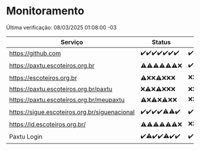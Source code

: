 # Monitoramento

Última verificação: 08/03/2025 01:08:00 -03

|Serviço|Status|Últimas 24h|
|---|---|---|
|https://github.com|<span title="2025-03-01: OK=23">✔️</span><span title="2025-03-02: OK=23">✔️</span><span title="2025-03-03: OK=23">✔️</span><span title="2025-03-04: OK=23">✔️</span><span title="2025-03-05: OK=23">✔️</span><span title="2025-03-06: OK=23">✔️</span><span title="2025-03-07: OK=3">✔️</span>|<span title="07/03/2025 01:11:00 -03 : 200">✔️</span><span title="07/03/2025 02:09:00 -03 : 200">✔️</span><span title="07/03/2025 03:12:00 -03 : 200">✔️</span><span title="07/03/2025 04:08:00 -03 : 200">✔️</span><span title="07/03/2025 05:11:00 -03 : 200">✔️</span><span title="07/03/2025 06:09:00 -03 : 200">✔️</span><span title="07/03/2025 07:09:00 -03 : 200">✔️</span><span title="07/03/2025 08:07:00 -03 : 200">✔️</span><span title="07/03/2025 09:15:00 -03 : 200">✔️</span><span title="07/03/2025 10:17:00 -03 : 200">✔️</span><span title="07/03/2025 11:08:00 -03 : 200">✔️</span><span title="07/03/2025 12:08:00 -03 : 200">✔️</span><span title="07/03/2025 13:10:00 -03 : 200">✔️</span><span title="07/03/2025 14:07:00 -03 : 200">✔️</span><span title="07/03/2025 15:11:00 -03 : 200">✔️</span><span title="07/03/2025 16:06:00 -03 : 200">✔️</span><span title="07/03/2025 17:09:00 -03 : 200">✔️</span><span title="07/03/2025 18:07:00 -03 : 200">✔️</span><span title="07/03/2025 19:06:00 -03 : 200">✔️</span><span title="07/03/2025 20:06:00 -03 : 200">✔️</span><span title="07/03/2025 21:33:00 -03 : 200">✔️</span><span title="07/03/2025 22:46:00 -03 : 200">✔️</span><span title="07/03/2025 23:21:00 -03 : 200">✔️</span><span title="08/03/2025 00:08:00 -03 : 200">✔️</span><span title="08/03/2025 01:08:00 -03 : 200">✔️</span>|
|https://paxtu.escoteiros.org.br|<span title="2025-03-01: OK=3, Falhas=20">⚠️</span><span title="2025-03-02: OK=1, Falhas=22">⚠️</span><span title="2025-03-03: OK=1, Falhas=22">⚠️</span><span title="2025-03-04: OK=3, Falhas=20">⚠️</span><span title="2025-03-05: OK=3, Falhas=20">⚠️</span><span title="2025-03-06: OK=3, Falhas=20">⚠️</span><span title="2025-03-07: Falhas=3">❌</span>|<span title="07/03/2025 01:11:00 -03 : 200">✔️</span><span title="07/03/2025 02:09:00 -03 : 403">❌</span><span title="07/03/2025 03:12:00 -03 : 403">❌</span><span title="07/03/2025 04:08:00 -03 : 403">❌</span><span title="07/03/2025 05:11:00 -03 : 200">✔️</span><span title="07/03/2025 06:09:00 -03 : 403">❌</span><span title="07/03/2025 07:09:00 -03 : 403">❌</span><span title="07/03/2025 08:07:00 -03 : 200">✔️</span><span title="07/03/2025 09:15:00 -03 : 403">❌</span><span title="07/03/2025 10:17:00 -03 : 403">❌</span><span title="07/03/2025 11:08:00 -03 : 403">❌</span><span title="07/03/2025 12:08:00 -03 : 403">❌</span><span title="07/03/2025 13:10:00 -03 : 403">❌</span><span title="07/03/2025 14:07:00 -03 : 403">❌</span><span title="07/03/2025 15:11:00 -03 : 403">❌</span><span title="07/03/2025 16:06:00 -03 : 403">❌</span><span title="07/03/2025 17:09:00 -03 : 403">❌</span><span title="07/03/2025 18:07:00 -03 : 403">❌</span><span title="07/03/2025 19:06:00 -03 : 200">✔️</span><span title="07/03/2025 20:06:00 -03 : 403">❌</span><span title="07/03/2025 21:33:00 -03 : 403">❌</span><span title="07/03/2025 22:46:00 -03 : 403">❌</span><span title="07/03/2025 23:21:00 -03 : 403">❌</span><span title="08/03/2025 00:08:00 -03 : 403">❌</span><span title="08/03/2025 01:08:00 -03 : 403">❌</span>|
|https://escoteiros.org.br|<span title="2025-03-01: OK=1, Falhas=22">⚠️</span><span title="2025-03-02: Falhas=23">❌</span><span title="2025-03-03: Falhas=23">❌</span><span title="2025-03-04: OK=1, Falhas=22">⚠️</span><span title="2025-03-05: Falhas=23">❌</span><span title="2025-03-06: Falhas=23">❌</span><span title="2025-03-07: Falhas=3">❌</span>|<span title="07/03/2025 01:11:00 -03 : 403">❌</span><span title="07/03/2025 02:09:00 -03 : 403">❌</span><span title="07/03/2025 03:12:00 -03 : 403">❌</span><span title="07/03/2025 04:08:00 -03 : 403">❌</span><span title="07/03/2025 05:11:00 -03 : 403">❌</span><span title="07/03/2025 06:09:00 -03 : 403">❌</span><span title="07/03/2025 07:09:00 -03 : 403">❌</span><span title="07/03/2025 08:07:00 -03 : 403">❌</span><span title="07/03/2025 09:15:00 -03 : 403">❌</span><span title="07/03/2025 10:17:00 -03 : 403">❌</span><span title="07/03/2025 11:08:00 -03 : 403">❌</span><span title="07/03/2025 12:08:00 -03 : 403">❌</span><span title="07/03/2025 13:10:00 -03 : 403">❌</span><span title="07/03/2025 14:07:00 -03 : 403">❌</span><span title="07/03/2025 15:11:00 -03 : 200">✔️</span><span title="07/03/2025 16:06:00 -03 : 403">❌</span><span title="07/03/2025 17:09:00 -03 : 403">❌</span><span title="07/03/2025 18:07:00 -03 : 403">❌</span><span title="07/03/2025 19:06:00 -03 : 403">❌</span><span title="07/03/2025 20:06:00 -03 : 403">❌</span><span title="07/03/2025 21:33:00 -03 : 403">❌</span><span title="07/03/2025 22:46:00 -03 : 200">✔️</span><span title="07/03/2025 23:21:00 -03 : 403">❌</span><span title="08/03/2025 00:08:00 -03 : 403">❌</span><span title="08/03/2025 01:08:00 -03 : 403">❌</span>|
|https://paxtu.escoteiros.org.br/paxtu|<span title="2025-03-01: Falhas=23">❌</span><span title="2025-03-02: OK=1, Falhas=22">⚠️</span><span title="2025-03-03: Falhas=23">❌</span><span title="2025-03-04: OK=1, Falhas=22">⚠️</span><span title="2025-03-05: Falhas=23">❌</span><span title="2025-03-06: Falhas=23">❌</span><span title="2025-03-07: Falhas=3">❌</span>|<span title="07/03/2025 01:11:00 -03 : 403">❌</span><span title="07/03/2025 02:09:00 -03 : 403">❌</span><span title="07/03/2025 03:12:00 -03 : 403">❌</span><span title="07/03/2025 04:08:00 -03 : 403">❌</span><span title="07/03/2025 05:11:00 -03 : 403">❌</span><span title="07/03/2025 06:09:00 -03 : 403">❌</span><span title="07/03/2025 07:09:00 -03 : 403">❌</span><span title="07/03/2025 08:07:00 -03 : 403">❌</span><span title="07/03/2025 09:15:00 -03 : 403">❌</span><span title="07/03/2025 10:17:00 -03 : 403">❌</span><span title="07/03/2025 11:08:00 -03 : 403">❌</span><span title="07/03/2025 12:08:00 -03 : 403">❌</span><span title="07/03/2025 13:10:00 -03 : 403">❌</span><span title="07/03/2025 14:07:00 -03 : 403">❌</span><span title="07/03/2025 15:11:00 -03 : 403">❌</span><span title="07/03/2025 16:06:00 -03 : 403">❌</span><span title="07/03/2025 17:09:00 -03 : 403">❌</span><span title="07/03/2025 18:07:00 -03 : 403">❌</span><span title="07/03/2025 19:06:00 -03 : 403">❌</span><span title="07/03/2025 20:06:00 -03 : 403">❌</span><span title="07/03/2025 21:33:00 -03 : 403">❌</span><span title="07/03/2025 22:46:00 -03 : 403">❌</span><span title="07/03/2025 23:21:00 -03 : 403">❌</span><span title="08/03/2025 00:08:00 -03 : 403">❌</span><span title="08/03/2025 01:08:00 -03 : 403">❌</span>|
|https://paxtu.escoteiros.org.br/meupaxtu|<span title="2025-03-01: OK=2, Falhas=21">⚠️</span><span title="2025-03-02: Falhas=23">❌</span><span title="2025-03-03: OK=2, Falhas=21">⚠️</span><span title="2025-03-04: Falhas=23">❌</span><span title="2025-03-05: OK=1, Falhas=22">⚠️</span><span title="2025-03-06: Falhas=23">❌</span><span title="2025-03-07: Falhas=3">❌</span>|<span title="07/03/2025 01:11:00 -03 : 403">❌</span><span title="07/03/2025 02:09:00 -03 : 403">❌</span><span title="07/03/2025 03:12:00 -03 : 403">❌</span><span title="07/03/2025 04:08:00 -03 : 403">❌</span><span title="07/03/2025 05:11:00 -03 : 403">❌</span><span title="07/03/2025 06:09:00 -03 : 403">❌</span><span title="07/03/2025 07:09:00 -03 : 403">❌</span><span title="07/03/2025 08:07:00 -03 : 403">❌</span><span title="07/03/2025 09:15:00 -03 : 403">❌</span><span title="07/03/2025 10:17:00 -03 : 403">❌</span><span title="07/03/2025 11:08:00 -03 : 403">❌</span><span title="07/03/2025 12:08:00 -03 : 403">❌</span><span title="07/03/2025 13:10:00 -03 : 200">✔️</span><span title="07/03/2025 14:07:00 -03 : 403">❌</span><span title="07/03/2025 15:11:00 -03 : 403">❌</span><span title="07/03/2025 16:06:00 -03 : 403">❌</span><span title="07/03/2025 17:09:00 -03 : 403">❌</span><span title="07/03/2025 18:07:00 -03 : 403">❌</span><span title="07/03/2025 19:06:00 -03 : 403">❌</span><span title="07/03/2025 20:06:00 -03 : 403">❌</span><span title="07/03/2025 21:33:00 -03 : 403">❌</span><span title="07/03/2025 22:46:00 -03 : 403">❌</span><span title="07/03/2025 23:21:00 -03 : 403">❌</span><span title="08/03/2025 00:08:00 -03 : 403">❌</span><span title="08/03/2025 01:08:00 -03 : 403">❌</span>|
|https://sigue.escoteiros.org.br/siguenacional|<span title="2025-03-01: OK=23">✔️</span><span title="2025-03-02: OK=23">✔️</span><span title="2025-03-03: OK=23">✔️</span><span title="2025-03-04: OK=23">✔️</span><span title="2025-03-05: OK=22, Falhas=1">⚠️</span><span title="2025-03-06: OK=22, Falhas=1">⚠️</span><span title="2025-03-07: OK=3">✔️</span>|<span title="07/03/2025 01:11:00 -03 : 200">✔️</span><span title="07/03/2025 02:09:00 -03 : 200">✔️</span><span title="07/03/2025 03:12:00 -03 : 200">✔️</span><span title="07/03/2025 04:08:00 -03 : 200">✔️</span><span title="07/03/2025 05:11:00 -03 : 200">✔️</span><span title="07/03/2025 06:09:00 -03 : 200">✔️</span><span title="07/03/2025 07:09:00 -03 : 200">✔️</span><span title="07/03/2025 08:07:00 -03 : 200">✔️</span><span title="07/03/2025 09:15:00 -03 : 200">✔️</span><span title="07/03/2025 10:17:00 -03 : 200">✔️</span><span title="07/03/2025 11:08:00 -03 : 200">✔️</span><span title="07/03/2025 12:08:00 -03 : 200">✔️</span><span title="07/03/2025 13:10:00 -03 : 200">✔️</span><span title="07/03/2025 14:07:00 -03 : 200">✔️</span><span title="07/03/2025 15:11:00 -03 : 200">✔️</span><span title="07/03/2025 16:06:00 -03 : 200">✔️</span><span title="07/03/2025 17:09:00 -03 : 200">✔️</span><span title="07/03/2025 18:07:00 -03 : 200">✔️</span><span title="07/03/2025 19:06:00 -03 : 200">✔️</span><span title="07/03/2025 20:06:00 -03 : 200">✔️</span><span title="07/03/2025 21:33:00 -03 : 200">✔️</span><span title="07/03/2025 22:46:00 -03 : 200">✔️</span><span title="07/03/2025 23:21:00 -03 : 200">✔️</span><span title="08/03/2025 00:08:00 -03 : 200">✔️</span><span title="08/03/2025 01:08:00 -03 : 200">✔️</span>|
|https://id.escoteiros.org.br/|<span title="2025-03-01: OK=2, Falhas=21">⚠️</span><span title="2025-03-02: OK=1, Falhas=22">⚠️</span><span title="2025-03-03: OK=2, Falhas=21">⚠️</span><span title="2025-03-04: OK=2, Falhas=21">⚠️</span><span title="2025-03-05: OK=5, Falhas=18">⚠️</span><span title="2025-03-06: OK=2, Falhas=21">⚠️</span><span title="2025-03-07: Falhas=3">❌</span>|<span title="07/03/2025 01:11:00 -03 : 403">❌</span><span title="07/03/2025 02:09:00 -03 : 403">❌</span><span title="07/03/2025 03:12:00 -03 : 403">❌</span><span title="07/03/2025 04:08:00 -03 : 200">✔️</span><span title="07/03/2025 05:11:00 -03 : 403">❌</span><span title="07/03/2025 06:09:00 -03 : 403">❌</span><span title="07/03/2025 07:09:00 -03 : 403">❌</span><span title="07/03/2025 08:07:00 -03 : 403">❌</span><span title="07/03/2025 09:15:00 -03 : 403">❌</span><span title="07/03/2025 10:17:00 -03 : 403">❌</span><span title="07/03/2025 11:08:00 -03 : 403">❌</span><span title="07/03/2025 12:08:00 -03 : 403">❌</span><span title="07/03/2025 13:10:00 -03 : 403">❌</span><span title="07/03/2025 14:07:00 -03 : 403">❌</span><span title="07/03/2025 15:11:00 -03 : 403">❌</span><span title="07/03/2025 16:06:00 -03 : 403">❌</span><span title="07/03/2025 17:09:00 -03 : 403">❌</span><span title="07/03/2025 18:07:00 -03 : 403">❌</span><span title="07/03/2025 19:06:00 -03 : 403">❌</span><span title="07/03/2025 20:06:00 -03 : 403">❌</span><span title="07/03/2025 21:33:00 -03 : 403">❌</span><span title="07/03/2025 22:46:00 -03 : 403">❌</span><span title="07/03/2025 23:22:00 -03 : 403">❌</span><span title="08/03/2025 00:08:00 -03 : 403">❌</span><span title="08/03/2025 01:08:00 -03 : 403">❌</span>|
|Paxtu Login|<span title="2025-03-01: OK=23">✔️</span><span title="2025-03-02: OK=22, Falhas=1">⚠️</span><span title="2025-03-03: OK=23">✔️</span><span title="2025-03-04: OK=23">✔️</span><span title="2025-03-05: OK=22, Falhas=1">⚠️</span><span title="2025-03-06: OK=23">✔️</span><span title="2025-03-07: OK=3">✔️</span>|<span title="07/03/2025 01:11:00 -03 : 200">✔️</span><span title="07/03/2025 02:09:00 -03 : 200">✔️</span><span title="07/03/2025 03:12:00 -03 : 200">✔️</span><span title="07/03/2025 04:08:00 -03 : 200">✔️</span><span title="07/03/2025 05:11:00 -03 : 200">✔️</span><span title="07/03/2025 06:09:00 -03 : 200">✔️</span><span title="07/03/2025 07:09:00 -03 : 200">✔️</span><span title="07/03/2025 08:07:00 -03 : 200">✔️</span><span title="07/03/2025 09:15:00 -03 : 200">✔️</span><span title="07/03/2025 10:17:00 -03 : 200">✔️</span><span title="07/03/2025 11:08:00 -03 : 200">✔️</span><span title="07/03/2025 12:08:00 -03 : 200">✔️</span><span title="07/03/2025 13:10:00 -03 : 200">✔️</span><span title="07/03/2025 14:07:00 -03 : 200">✔️</span><span title="07/03/2025 15:11:00 -03 : 200">✔️</span><span title="07/03/2025 16:06:00 -03 : 200">✔️</span><span title="07/03/2025 17:09:00 -03 : 200">✔️</span><span title="07/03/2025 18:07:00 -03 : 200">✔️</span><span title="07/03/2025 19:06:00 -03 : 200">✔️</span><span title="07/03/2025 20:06:00 -03 : 200">✔️</span><span title="07/03/2025 21:33:00 -03 : 200">✔️</span><span title="07/03/2025 22:46:00 -03 : 200">✔️</span><span title="07/03/2025 23:22:00 -03 : 200">✔️</span><span title="08/03/2025 00:08:00 -03 : 200">✔️</span><span title="08/03/2025 01:08:00 -03 : 200">✔️</span>|

